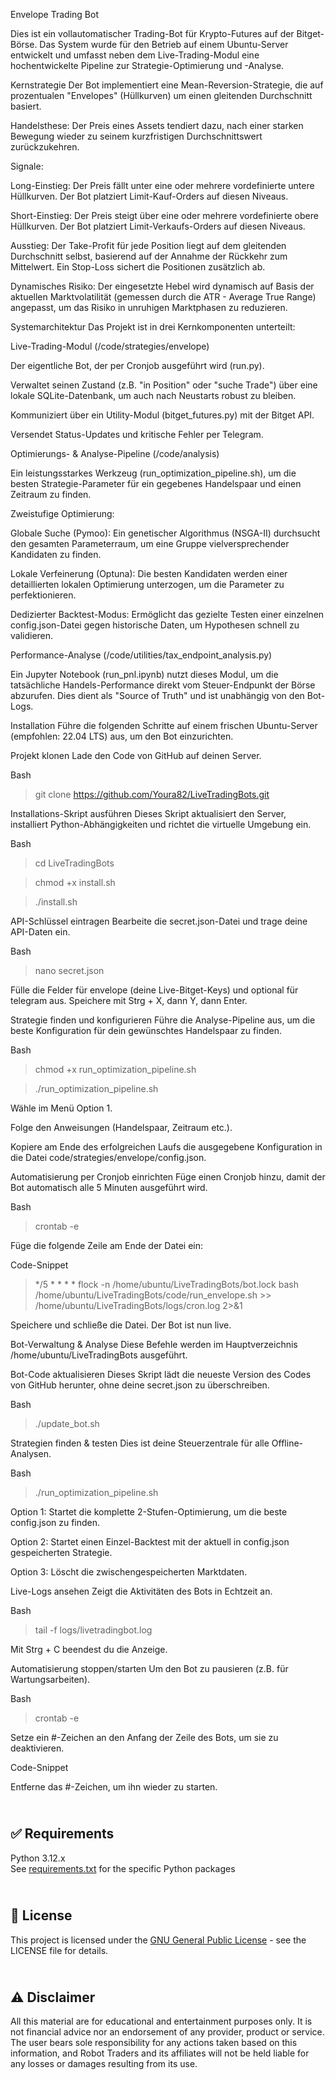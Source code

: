 Envelope Trading Bot


Dies ist ein vollautomatischer Trading-Bot für Krypto-Futures auf der Bitget-Börse. Das System wurde für den Betrieb auf einem Ubuntu-Server entwickelt und umfasst neben dem Live-Trading-Modul eine hochentwickelte Pipeline zur Strategie-Optimierung und -Analyse.

Kernstrategie
Der Bot implementiert eine Mean-Reversion-Strategie, die auf prozentualen "Envelopes" (Hüllkurven) um einen gleitenden Durchschnitt basiert.

Handelsthese: Der Preis eines Assets tendiert dazu, nach einer starken Bewegung wieder zu seinem kurzfristigen Durchschnittswert zurückzukehren.

Signale:

Long-Einstieg: Der Preis fällt unter eine oder mehrere vordefinierte untere Hüllkurven. Der Bot platziert Limit-Kauf-Orders auf diesen Niveaus.

Short-Einstieg: Der Preis steigt über eine oder mehrere vordefinierte obere Hüllkurven. Der Bot platziert Limit-Verkaufs-Orders auf diesen Niveaus.

Ausstieg: Der Take-Profit für jede Position liegt auf dem gleitenden Durchschnitt selbst, basierend auf der Annahme der Rückkehr zum Mittelwert. Ein Stop-Loss sichert die Positionen zusätzlich ab.

Dynamisches Risiko: Der eingesetzte Hebel wird dynamisch auf Basis der aktuellen Marktvolatilität (gemessen durch die ATR - Average True Range) angepasst, um das Risiko in unruhigen Marktphasen zu reduzieren.

Systemarchitektur
Das Projekt ist in drei Kernkomponenten unterteilt:

Live-Trading-Modul (/code/strategies/envelope)

Der eigentliche Bot, der per Cronjob ausgeführt wird (run.py).

Verwaltet seinen Zustand (z.B. "in Position" oder "suche Trade") über eine lokale SQLite-Datenbank, um auch nach Neustarts robust zu bleiben.

Kommuniziert über ein Utility-Modul (bitget_futures.py) mit der Bitget API.

Versendet Status-Updates und kritische Fehler per Telegram.

Optimierungs- & Analyse-Pipeline (/code/analysis)

Ein leistungsstarkes Werkzeug (run_optimization_pipeline.sh), um die besten Strategie-Parameter für ein gegebenes Handelspaar und einen Zeitraum zu finden.

Zweistufige Optimierung:

Globale Suche (Pymoo): Ein genetischer Algorithmus (NSGA-II) durchsucht den gesamten Parameterraum, um eine Gruppe vielversprechender Kandidaten zu finden.

Lokale Verfeinerung (Optuna): Die besten Kandidaten werden einer detaillierten lokalen Optimierung unterzogen, um die Parameter zu perfektionieren.

Dedizierter Backtest-Modus: Ermöglicht das gezielte Testen einer einzelnen config.json-Datei gegen historische Daten, um Hypothesen schnell zu validieren.

Performance-Analyse (/code/utilities/tax_endpoint_analysis.py)

Ein Jupyter Notebook (run_pnl.ipynb) nutzt dieses Modul, um die tatsächliche Handels-Performance direkt vom Steuer-Endpunkt der Börse abzurufen. Dies dient als "Source of Truth" und ist unabhängig von den Bot-Logs.

Installation
Führe die folgenden Schritte auf einem frischen Ubuntu-Server (empfohlen: 22.04 LTS) aus, um den Bot einzurichten.

Projekt klonen
Lade den Code von GitHub auf deinen Server.

Bash

>git clone https://github.com/Youra82/LiveTradingBots.git

Installations-Skript ausführen
Dieses Skript aktualisiert den Server, installiert Python-Abhängigkeiten und richtet die virtuelle Umgebung ein.

Bash

>cd LiveTradingBots

>chmod +x install.sh

>./install.sh

API-Schlüssel eintragen
Bearbeite die secret.json-Datei und trage deine API-Daten ein.

Bash

>nano secret.json

Fülle die Felder für envelope (deine Live-Bitget-Keys) und optional für telegram aus. Speichere mit Strg + X, dann Y, dann Enter.

Strategie finden und konfigurieren
Führe die Analyse-Pipeline aus, um die beste Konfiguration für dein gewünschtes Handelspaar zu finden.

Bash

>chmod +x run_optimization_pipeline.sh

>./run_optimization_pipeline.sh

Wähle im Menü Option 1.

Folge den Anweisungen (Handelspaar, Zeitraum etc.).

Kopiere am Ende des erfolgreichen Laufs die ausgegebene Konfiguration in die Datei code/strategies/envelope/config.json.

Automatisierung per Cronjob einrichten
Füge einen Cronjob hinzu, damit der Bot automatisch alle 5 Minuten ausgeführt wird.

Bash

>crontab -e

Füge die folgende Zeile am Ende der Datei ein:

Code-Snippet

>*/5 * * * * flock -n /home/ubuntu/LiveTradingBots/bot.lock bash /home/ubuntu/LiveTradingBots/code/run_envelope.sh >> /home/ubuntu/LiveTradingBots/logs/cron.log 2>&1

Speichere und schließe die Datei. Der Bot ist nun live.

Bot-Verwaltung & Analyse
Diese Befehle werden im Hauptverzeichnis /home/ubuntu/LiveTradingBots ausgeführt.

Bot-Code aktualisieren
Dieses Skript lädt die neueste Version des Codes von GitHub herunter, ohne deine secret.json zu überschreiben.

Bash

>./update_bot.sh

Strategien finden & testen
Dies ist deine Steuerzentrale für alle Offline-Analysen.

Bash

>./run_optimization_pipeline.sh

Option 1: Startet die komplette 2-Stufen-Optimierung, um die beste config.json zu finden.

Option 2: Startet einen Einzel-Backtest mit der aktuell in config.json gespeicherten Strategie.

Option 3: Löscht die zwischengespeicherten Marktdaten.

Live-Logs ansehen
Zeigt die Aktivitäten des Bots in Echtzeit an.

Bash

>tail -f logs/livetradingbot.log

Mit Strg + C beendest du die Anzeige.

Automatisierung stoppen/starten
Um den Bot zu pausieren (z.B. für Wartungsarbeiten).

Bash

>crontab -e

Setze ein #-Zeichen an den Anfang der Zeile des Bots, um sie zu deaktivieren.

Code-Snippet

Entferne das #-Zeichen, um ihn wieder zu starten.

\
✅ Requirements
-------------
Python 3.12.x
\
See [requirements.txt](https://github.com/RobotTraders/LiveTradingBots/blob/main/requirements.txt) for the specific Python packages


\
📃 License
-------------
This project is licensed under the [GNU General Public License](LICENSE) - see the LICENSE file for details.


\
⚠️ Disclaimer
-------------
All this material are for educational and entertainment purposes only. It is not financial advice nor an endorsement of any provider, product or service. The user bears sole responsibility for any actions taken based on this information, and Robot Traders and its affiliates will not be held liable for any losses or damages resulting from its use. 
